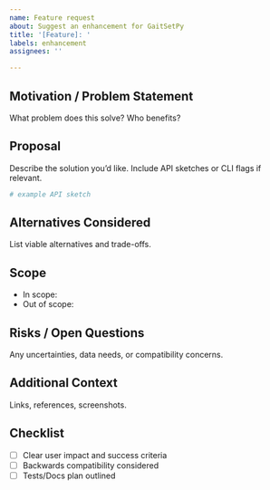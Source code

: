```yaml
---
name: Feature request
about: Suggest an enhancement for GaitSetPy
title: '[Feature]: '
labels: enhancement
assignees: ''

---
```


## Motivation / Problem Statement
What problem does this solve? Who benefits?

## Proposal
Describe the solution you’d like. Include API sketches or CLI flags if relevant.
```python
# example API sketch
```

## Alternatives Considered
List viable alternatives and trade-offs.

## Scope
- In scope: 
- Out of scope:

## Risks / Open Questions
Any uncertainties, data needs, or compatibility concerns.

## Additional Context
Links, references, screenshots.

## Checklist
- [ ] Clear user impact and success criteria
- [ ] Backwards compatibility considered
- [ ] Tests/Docs plan outlined
